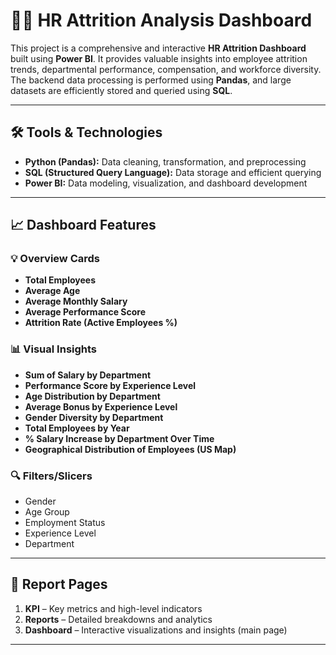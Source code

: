 # 🧑‍💼 HR Attrition Analysis Dashboard

This project is a comprehensive and interactive **HR Attrition Dashboard** built using **Power BI**. It provides valuable insights into employee attrition trends, departmental performance, compensation, and workforce diversity. The backend data processing is performed using **Pandas**, and large datasets are efficiently stored and queried using **SQL**.

---

## 🛠️ Tools & Technologies

- **Python (Pandas):** Data cleaning, transformation, and preprocessing
- **SQL (Structured Query Language):** Data storage and efficient querying
- **Power BI:** Data modeling, visualization, and dashboard development

---

## 📈 Dashboard Features

### 💡 Overview Cards
- **Total Employees**
- **Average Age**
- **Average Monthly Salary**
- **Average Performance Score**
- **Attrition Rate (Active Employees %)**

### 📊 Visual Insights
- **Sum of Salary by Department**
- **Performance Score by Experience Level**
- **Age Distribution by Department**
- **Average Bonus by Experience Level**
- **Gender Diversity by Department**
- **Total Employees by Year**
- **% Salary Increase by Department Over Time**
- **Geographical Distribution of Employees (US Map)**

### 🔍 Filters/Slicers
- Gender
- Age Group
- Employment Status
- Experience Level
- Department

---

## 📁 Report Pages

1. **KPI** – Key metrics and high-level indicators  
2. **Reports** – Detailed breakdowns and analytics  
3. **Dashboard** – Interactive visualizations and insights (main page)

---

